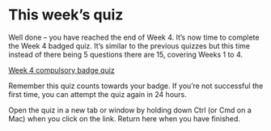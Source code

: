 # This week’s quiz


Well done – you have reached the end of Week 4. It’s now time to complete the Week 4 badged quiz. It’s similar to the previous quizzes but this time instead of there being 5 questions there are 15, covering Weeks 1 to 4.

[Week 4 compulsory badge quiz](https://www.open.edu/openlearn/ocw/mod/quiz/view.php?id=96969)

Remember this quiz counts towards your badge. If you’re not successful the first time, you can attempt the quiz again in 24 hours.

Open the quiz in a new tab or window by holding down Ctrl (or Cmd on a Mac) when you click on the link. Return here when you have finished.

